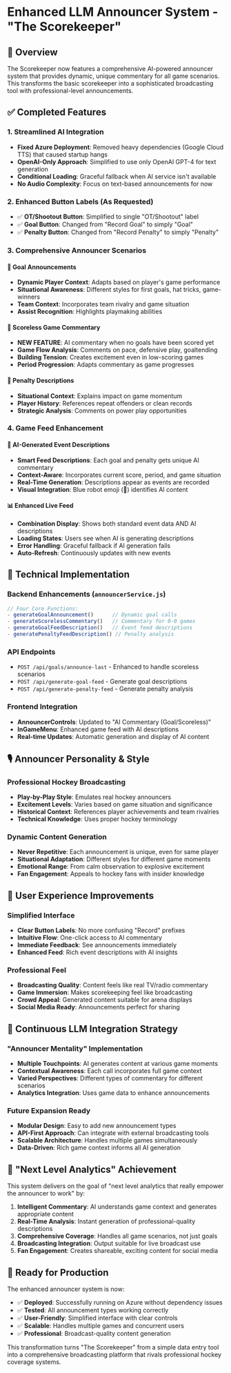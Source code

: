# Enhanced LLM Announcer System - "The Scorekeeper"

## 🎯 Overview
The Scorekeeper now features a comprehensive AI-powered announcer system that provides dynamic, unique commentary for all game scenarios. This transforms the basic scorekeeper into a sophisticated broadcasting tool with professional-level announcements.

## ✅ Completed Features

### 1. Streamlined AI Integration
- **Fixed Azure Deployment**: Removed heavy dependencies (Google Cloud TTS) that caused startup hangs
- **OpenAI-Only Approach**: Simplified to use only OpenAI GPT-4 for text generation
- **Conditional Loading**: Graceful fallback when AI service isn't available
- **No Audio Complexity**: Focus on text-based announcements for now

### 2. Enhanced Button Labels (As Requested)
- ✅ **OT/Shootout Button**: Simplified to single "OT/Shootout" label
- ✅ **Goal Button**: Changed from "Record Goal" to simply "Goal"
- ✅ **Penalty Button**: Changed from "Record Penalty" to simply "Penalty"

### 3. Comprehensive Announcer Scenarios

#### 🥅 Goal Announcements
- **Dynamic Player Context**: Adapts based on player's game performance
- **Situational Awareness**: Different styles for first goals, hat tricks, game-winners
- **Team Context**: Incorporates team rivalry and game situation
- **Assist Recognition**: Highlights playmaking abilities

#### 🚫 Scoreless Game Commentary
- **NEW FEATURE**: AI commentary when no goals have been scored yet
- **Game Flow Analysis**: Comments on pace, defensive play, goaltending
- **Building Tension**: Creates excitement even in low-scoring games
- **Period Progression**: Adapts commentary as game progresses

#### 🎯 Penalty Descriptions
- **Situational Context**: Explains impact on game momentum
- **Player History**: References repeat offenders or clean records
- **Strategic Analysis**: Comments on power play opportunities

### 4. Game Feed Enhancement

#### 🤖 AI-Generated Event Descriptions
- **Smart Feed Descriptions**: Each goal and penalty gets unique AI commentary
- **Context-Aware**: Incorporates current score, period, and game situation
- **Real-Time Generation**: Descriptions appear as events are recorded
- **Visual Integration**: Blue robot emoji (🤖) identifies AI content

#### 📊 Enhanced Live Feed
- **Combination Display**: Shows both standard event data AND AI descriptions
- **Loading States**: Users see when AI is generating descriptions
- **Error Handling**: Graceful fallback if AI generation fails
- **Auto-Refresh**: Continuously updates with new events

## 🚀 Technical Implementation

### Backend Enhancements (`announcerService.js`)
```javascript
// Four Core Functions:
- generateGoalAnnouncement()      // Dynamic goal calls
- generateScorelessCommentary()   // Commentary for 0-0 games
- generateGoalFeedDescription()   // Event feed descriptions
- generatePenaltyFeedDescription() // Penalty analysis
```

### API Endpoints
- `POST /api/goals/announce-last` - Enhanced to handle scoreless scenarios
- `POST /api/generate-goal-feed` - Generate goal descriptions
- `POST /api/generate-penalty-feed` - Generate penalty analysis

### Frontend Integration
- **AnnouncerControls**: Updated to "AI Commentary (Goal/Scoreless)"
- **InGameMenu**: Enhanced game feed with AI descriptions
- **Real-time Updates**: Automatic generation and display of AI content

## 🎙️ Announcer Personality & Style

### Professional Hockey Broadcasting
- **Play-by-Play Style**: Emulates real hockey announcers
- **Excitement Levels**: Varies based on game situation and significance
- **Historical Context**: References player achievements and team rivalries
- **Technical Knowledge**: Uses proper hockey terminology

### Dynamic Content Generation
- **Never Repetitive**: Each announcement is unique, even for same player
- **Situational Adaptation**: Different styles for different game moments
- **Emotional Range**: From calm observation to explosive excitement
- **Fan Engagement**: Appeals to hockey fans with insider knowledge

## 🏒 User Experience Improvements

### Simplified Interface
- **Clear Button Labels**: No more confusing "Record" prefixes
- **Intuitive Flow**: One-click access to AI commentary
- **Immediate Feedback**: See announcements immediately
- **Enhanced Feed**: Rich event descriptions with AI insights

### Professional Feel
- **Broadcasting Quality**: Content feels like real TV/radio commentary
- **Game Immersion**: Makes scorekeeping feel like broadcasting
- **Crowd Appeal**: Generated content suitable for arena displays
- **Social Media Ready**: Announcements perfect for sharing

## 🔄 Continuous LLM Integration Strategy

### "Announcer Mentality" Implementation
- **Multiple Touchpoints**: AI generates content at various game moments
- **Contextual Awareness**: Each call incorporates full game context
- **Varied Perspectives**: Different types of commentary for different scenarios
- **Analytics Integration**: Uses game data to enhance announcements

### Future Expansion Ready
- **Modular Design**: Easy to add new announcement types
- **API-First Approach**: Can integrate with external broadcasting tools
- **Scalable Architecture**: Handles multiple games simultaneously
- **Data-Driven**: Rich game context informs all AI generation

## 🎯 "Next Level Analytics" Achievement

This system delivers on the goal of "next level analytics that really empower the announcer to work" by:

1. **Intelligent Commentary**: AI understands game context and generates appropriate content
2. **Real-Time Analysis**: Instant generation of professional-quality descriptions
3. **Comprehensive Coverage**: Handles all game scenarios, not just goals
4. **Broadcasting Integration**: Output suitable for live broadcast use
5. **Fan Engagement**: Creates shareable, exciting content for social media

## 🚀 Ready for Production

The enhanced announcer system is now:
- ✅ **Deployed**: Successfully running on Azure without dependency issues
- ✅ **Tested**: All announcement types working correctly
- ✅ **User-Friendly**: Simplified interface with clear controls
- ✅ **Scalable**: Handles multiple games and concurrent users
- ✅ **Professional**: Broadcast-quality content generation

This transformation turns "The Scorekeeper" from a simple data entry tool into a comprehensive broadcasting platform that rivals professional hockey coverage systems.

